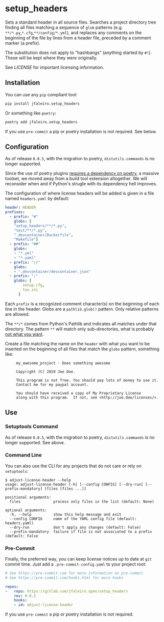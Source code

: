 # setup_headers

Sets a standard header in all source files. Searches a project directory tree finding all files matching a sequence of `glob` patterns (e.g. `**/*.py`,`*.cfg`,`**/config/*.yml`), and replaces any comments on the beginning of the file by lines from a header file, preceded by a comment marker (a prefix).

The substitution does not apply to "hashbangs" (anything started by `#!`). These will be kept where they were originally.

See _LICENSE_ for important licensing information.

## Installation

You can use any `pip` compliant tool:

```bash
pip install jfaleiro.setup_headers
```

Or something like `poetry`:

```bash
poetry add jfaleiro.setup_headers
```

If you use `pre-commit` a pip or poetry installation is not required. See below.

## Configuration

As of release `0.0.5`, with the migration to poetry, `distutils.commands` is no longer supported.

Since the use of poetry plugins [requires a dependency on poetry](https://github.com/python-poetry/poetry/blob/master/docs/docs/plugins.md), a massive toolset, we moved away from a build tool extension altogether. We will reconsider when and if Python's strugle with its dependency hell improves.

The configuration of where license headers will be added is given in a file named `headers.yaml` by default:

```yaml
header: HEADER
prefixes:
  - prefix: "#"
    globs: [
    "setup_headers/**/*.py",
    "test/**/*.py",
    ".devcontainer/Dockerfile",
    "Makefile"]
  - prefix: "##"
    globs:
    - "*.yml"
    - "*.yaml"
  - prefix: "//"
    globs:
    - ".devcontainer/devcontainer.json"
  - prefix: ";"
    globs: [
        setup.cfg,
        tox.ini
      ]
```

Each `prefix` is a recognized comment character(s) on the beginning of each line in the header. Globs are a `pathlib.glob()` pattern. Only relative patterns are allowed.

The `**/*` comes from Python's Pathlib and indicates all matches under that directory. The pattern `**` will match only sub-directories, what is probably [not what you want](https://stackoverflow.com/questions/49047402/python-3-6-glob-include-hidden-files-and-folders).

Create a file matching the name on the `header` with what you want to be inserted on the beginning of all files that match the `globs` pattern, something like:

```text
     my_awesome_project - Does something awesome

     Copyright (C) 2019 Joe Doe.

     This program is not free. You should pay lots of money to use it.
     Contact me for my paypal account.

     You should have received a copy of My Proprietary License
     along with this program.  If not, see <http://joe.doe/licenses/>.

```

## Use

### Setuptools Command

As of release `0.0.5`, with the migration to poetry, `distutils.commands` is no longer supported. See above.


### Command Line

You can also use the CLI for any projects that do not care or rely on `setuptools`:

```
$ adjust-license-header --help
usage: adjust-license-header [-h] [--config CONFIG] [--dry-run] [--prefix-mandatory] [files [files ...]]

positional arguments:
  files               process only files in the list (default: None)

optional arguments:
  -h, --help          show this help message and exit
  --config CONFIG     name of the YAML config file (default: headers.yaml)
  --dry-run           don't apply any changes (default: False)
  --prefix-mandatory  failure if file is not associated to a prefix (default: False
```

### Pre-Commit

Finally, the preferred way, you can keep license notices up to date at `git` commit time. Just add a `.pre-commit-config.yaml` to your project root:

```yaml
# See https://pre-commit.com for more information on pre-commit
# See https://pre-commit.com/hooks.html for more hooks

repos:
-   repo: https://gitlab.com/jfaleiro.open/setup_headers
    rev: 0.0.2
    hooks:
    - id: adjust-license-header
```

If you use `pre-commit` a pip or poetry installation is not required.
